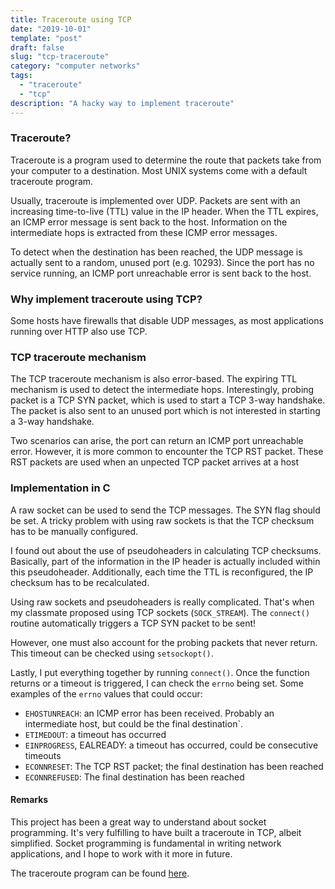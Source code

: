 ```yaml
---
title: Traceroute using TCP
date: "2019-10-01"
template: "post"
draft: false
slug: "tcp-traceroute"
category: "computer networks"
tags:
  - "traceroute"
  - "tcp"
description: "A hacky way to implement traceroute"
---
```


### Traceroute?
Traceroute is a program used to determine the route that packets take from your computer to a destination. Most UNIX systems come with a default traceroute program.

Usually, traceroute is implemented over UDP. Packets are sent with an increasing time-to-live (TTL) value in the IP header. When the TTL expires, an ICMP error message is sent back to the host. Information on the intermediate hops is extracted from these ICMP error messages.

To detect when the destination has been reached, the UDP message is actually sent to a random, unused port (e.g. 10293). Since the port has no service running, an ICMP port unreachable error is sent back to the host.

### Why implement traceroute using TCP?

Some hosts have firewalls that disable UDP messages, as most applications running over HTTP also use TCP.

### TCP traceroute mechanism

The TCP traceroute mechanism is also error-based. The expiring TTL mechanism is used to detect the intermediate hops. Interestingly, probing packet is a TCP SYN packet, which is used to start a TCP 3-way handshake. The packet is also sent to an unused port which is not interested in starting a 3-way handshake. 

Two scenarios can arise, the port can return an ICMP port unreachable error. However, it is more common to encounter the TCP RST packet. These RST packets are used when an unpected TCP packet arrives at a host

### Implementation in C

A raw socket can be used to send the TCP messages. The SYN flag should be set. A tricky problem with using raw sockets is that the TCP checksum has to be manually configured. 

I found out about the use of pseudoheaders in calculating TCP checksums. Basically, part of the information in the IP header is actually included within this pseudoheader. Additionally, each time the TTL is reconfigured, the IP checksum has to be recalculated.

Using raw sockets and pseudoheaders is really complicated. That's when my classmate proposed using TCP sockets (`SOCK_STREAM`). The `connect()` routine automatically triggers a TCP SYN packet to be sent!

However, one must also account for the probing packets that never return. This timeout can be checked using `setsockopt()`.

Lastly, I put everything together by running `connect()`. Once the function returns or a timeout is triggered, I can check the `errno` being set. Some examples of the `errno` values that could occur:

- `EHOSTUNREACH`: an ICMP error has been received. Probably an intermediate host, but could be the final destination`.
- `ETIMEDOUT`: a timeout has occurred
- `EINPROGRESS`, EALREADY: a timeout has occurred, could be consecutive timeouts
- `ECONNRESET`: The TCP RST packet; the final destination has been reached
- `ECONNREFUSED`: The final destination has been reached

#### Remarks

This project has been a great way to understand about socket programming. It's very fulfilling to have built a traceroute in TCP, albeit simplified. Socket programming is fundamental in writing network applications, and I hope to work with it more in future.

The traceroute program can be found [here](https://github.com/pikulet/tcptrace).


